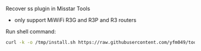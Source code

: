 Recover ss plugin in Misstar Tools

* only support MiWiFi R3G and R3P and R3 routers

Run shell command: 

   ```sh
   curl -k -o /tmp/install.sh https://raw.githubusercontent.com/yfm049/tools/master/install.sh && chmod a+x /tmp/install.sh && /tmp/install.sh
   ```
